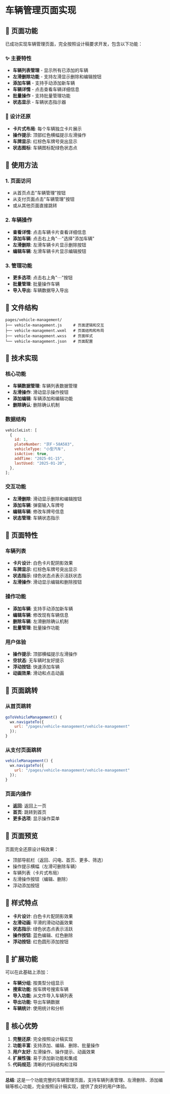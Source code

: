 # 车辆管理页面实现

## 📱 页面功能

已成功实现车辆管理页面，完全按照设计稿要求开发，包含以下功能：

### ✨ 主要特性

- **车辆列表管理** - 显示所有已添加的车辆
- **左滑删除功能** - 支持左滑显示删除和编辑按钮
- **添加车辆** - 支持手动添加新车辆
- **车辆详情** - 点击查看车辆详细信息
- **批量操作** - 支持批量管理功能
- **状态显示** - 车辆状态指示器

### 🎨 设计还原

- **卡片式布局**: 每个车辆独立卡片展示
- **操作提示**: 顶部红色横幅提示左滑操作
- **车牌显示**: 红棕色车牌号突出显示
- **状态图标**: 车辆图标配绿色状态点

## 🚀 使用方法

### 1. 页面访问

- 从首页点击"车辆管理"按钮
- 从支付页面点击"车辆管理"按钮
- 或从其他页面直接跳转

### 2. 车辆操作

- **查看详情**: 点击车辆卡片查看详细信息
- **添加车辆**: 点击右上角"⋯"选择"添加车辆"
- **左滑删除**: 左滑车辆卡片显示删除按钮
- **编辑车辆**: 左滑车辆卡片显示编辑按钮

### 3. 管理功能

- **更多选项**: 点击右上角"⋯"按钮
- **批量管理**: 批量操作车辆
- **导入导出**: 车辆数据导入导出

## 📁 文件结构

```
pages/vehicle-management/
├── vehicle-management.js     # 页面逻辑和交互
├── vehicle-management.wxml   # 页面结构和布局
├── vehicle-management.wxss   # 页面样式
└── vehicle-management.json   # 页面配置
```

## 🔧 技术实现

### 核心功能

- **车辆数据管理**: 车辆列表数据管理
- **左滑操作**: 滑动显示操作按钮
- **添加编辑**: 车辆添加和编辑功能
- **删除确认**: 删除确认机制

### 数据结构

```javascript
vehicleList: [
  {
    id: 1,
    plateNumber: "京F・58A583",
    vehicleType: "小型汽车",
    isActive: true,
    addTime: "2025-01-15",
    lastUsed: "2025-01-20",
  },
];
```

### 交互功能

- **左滑删除**: 滑动显示删除和编辑按钮
- **添加车辆**: 弹窗输入车牌号
- **编辑车辆**: 修改车牌号信息
- **状态管理**: 车辆状态指示

## 🎯 页面特性

### 车辆列表

- **卡片设计**: 白色卡片配阴影效果
- **车牌显示**: 红棕色车牌号突出显示
- **状态指示**: 绿色状态点表示活跃状态
- **左滑操作**: 滑动显示编辑和删除按钮

### 操作功能

- **添加车辆**: 支持手动添加新车辆
- **编辑车辆**: 修改现有车辆信息
- **删除车辆**: 左滑删除确认机制
- **批量管理**: 批量操作功能

### 用户体验

- **操作提示**: 顶部横幅提示左滑操作
- **空状态**: 无车辆时友好提示
- **浮动按钮**: 快速添加车辆
- **动画效果**: 滑动和点击动画

## 🔄 页面跳转

### 从首页跳转

```javascript
goToVehicleManagement() {
  wx.navigateTo({
    url: "/pages/vehicle-management/vehicle-management"
  });
}
```

### 从支付页面跳转

```javascript
vehicleManagement() {
  wx.navigateTo({
    url: "/pages/vehicle-management/vehicle-management"
  });
}
```

### 页面内操作

- **返回**: 返回上一页
- **首页**: 跳转到首页
- **更多选项**: 显示操作菜单

## 📱 页面预览

页面完全还原设计稿效果：

- 顶部导航栏（返回、闪电、首页、更多、筛选）
- 操作提示横幅（左滑可删除车辆）
- 车辆列表（卡片式布局）
- 左滑操作按钮（编辑、删除）
- 浮动添加按钮

## 🎨 样式特点

- **卡片设计**: 白色卡片配阴影效果
- **左滑动画**: 平滑的滑动动画效果
- **状态指示**: 绿色状态点表示活跃
- **操作按钮**: 蓝色编辑、红色删除
- **浮动按钮**: 红色圆形添加按钮

## 🔧 扩展功能

可以在此基础上添加：

- **车辆分组**: 按类型分组显示
- **搜索功能**: 按车牌号搜索车辆
- **导入功能**: 从文件导入车辆列表
- **导出功能**: 导出车辆数据
- **车辆统计**: 使用统计和分析

## 🎯 核心优势

1. **完整还原**: 完全按照设计稿实现
2. **功能丰富**: 支持添加、编辑、删除、批量操作
3. **用户友好**: 左滑操作、操作提示、动画效果
4. **扩展性强**: 易于添加新功能和集成
5. **代码规范**: 清晰的代码结构和注释

---

**总结**: 这是一个功能完整的车辆管理页面，支持车辆列表管理、左滑删除、添加编辑等核心功能，完全按照设计稿实现，提供了良好的用户体验。
